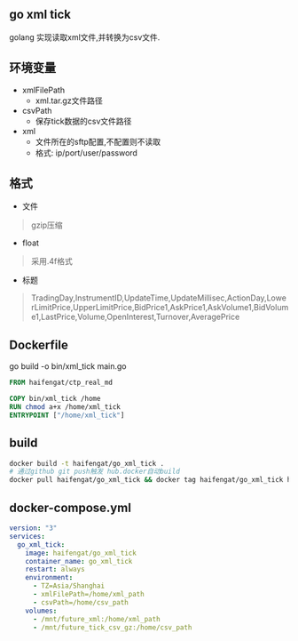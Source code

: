 ## go xml tick
golang 实现读取xml文件,并转换为csv文件.

## 环境变量
* xmlFilePath
    * xml.tar.gz文件路径
* csvPath
    * 保存tick数据的csv文件路径
* xml
    * 文件所在的sftp配置,不配置则不读取
    * 格式: ip/port/user/password

## 格式
* 文件
> gzip压缩
* float
>  采用.4f格式
* 标题
> TradingDay,InstrumentID,UpdateTime,UpdateMillisec,ActionDay,LowerLimitPrice,UpperLimitPrice,BidPrice1,AskPrice1,AskVolume1,BidVolume1,LastPrice,Volume,OpenInterest,Turnover,AveragePrice

## Dockerfile
go build -o bin/xml_tick main.go
```dockerfile
FROM haifengat/ctp_real_md

COPY bin/xml_tick /home
RUN chmod a+x /home/xml_tick
ENTRYPOINT ["/home/xml_tick"]
```

## build
```bash
docker build -t haifengat/go_xml_tick .
# 通过github git push触发 hub.docker自动build
docker pull haifengat/go_xml_tick && docker tag haifengat/go_xml_tick haifengat/go_xml_tick:`date +%Y%m%d` && docker push haifengat/go_xml_tick:`date +%Y%m%d`
```

## docker-compose.yml
```yml
version: "3"
services:
  go_xml_tick:
    image: haifengat/go_xml_tick
    container_name: go_xml_tick
    restart: always
    environment:
      - TZ=Asia/Shanghai
      - xmlFilePath=/home/xml_path
      - csvPath=/home/csv_path
    volumes: 
      - /mnt/future_xml:/home/xml_path
      - /mnt/future_tick_csv_gz:/home/csv_path
```